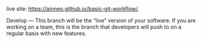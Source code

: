  live site: https://ainneo.github.io/basic-git-workflow/.
 
 Develop — This branch will be the “live” version of your software. If you are working on a team, this is the branch that developers will push to on a regular basis with new features.

